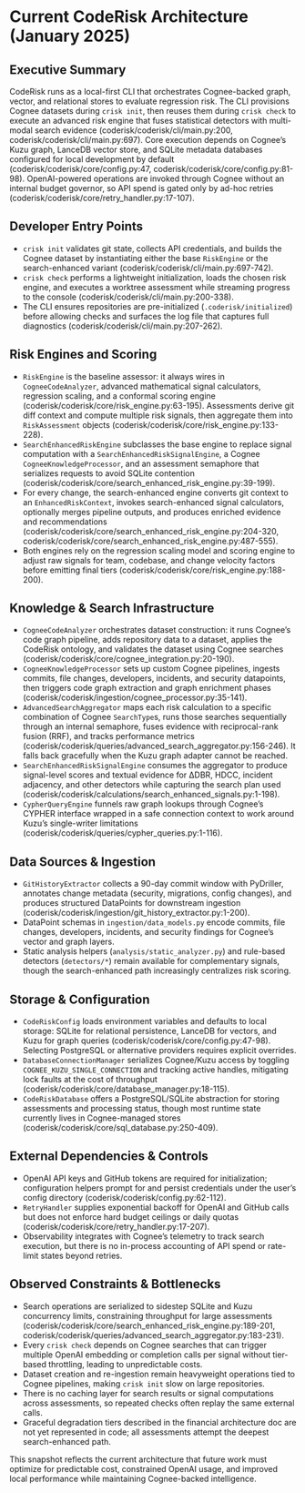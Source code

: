 # Current CodeRisk Architecture (January 2025)

## Executive Summary
CodeRisk runs as a local-first CLI that orchestrates Cognee-backed graph, vector, and relational stores to evaluate regression risk. The CLI provisions Cognee datasets during `crisk init`, then reuses them during `crisk check` to execute an advanced risk engine that fuses statistical detectors with multi-modal search evidence (coderisk/coderisk/cli/main.py:200, coderisk/coderisk/cli/main.py:697). Core execution depends on Cognee’s Kuzu graph, LanceDB vector store, and SQLite metadata databases configured for local development by default (coderisk/coderisk/core/config.py:47, coderisk/coderisk/core/config.py:81-98). OpenAI-powered operations are invoked through Cognee without an internal budget governor, so API spend is gated only by ad-hoc retries (coderisk/coderisk/core/retry_handler.py:17-107).

## Developer Entry Points
- `crisk init` validates git state, collects API credentials, and builds the Cognee dataset by instantiating either the base `RiskEngine` or the search-enhanced variant (coderisk/coderisk/cli/main.py:697-742).
- `crisk check` performs a lightweight initialization, loads the chosen risk engine, and executes a worktree assessment while streaming progress to the console (coderisk/coderisk/cli/main.py:200-338).
- The CLI ensures repositories are pre-initialized (`.coderisk/initialized`) before allowing checks and surfaces the log file that captures full diagnostics (coderisk/coderisk/cli/main.py:207-262).

## Risk Engines and Scoring
- `RiskEngine` is the baseline assessor: it always wires in `CogneeCodeAnalyzer`, advanced mathematical signal calculators, regression scaling, and a conformal scoring engine (coderisk/coderisk/core/risk_engine.py:63-195). Assessments derive git diff context and compute multiple risk signals, then aggregate them into `RiskAssessment` objects (coderisk/coderisk/core/risk_engine.py:133-228).
- `SearchEnhancedRiskEngine` subclasses the base engine to replace signal computation with a `SearchEnhancedRiskSignalEngine`, a Cognee `CogneeKnowledgeProcessor`, and an assessment semaphore that serializes requests to avoid SQLite contention (coderisk/coderisk/core/search_enhanced_risk_engine.py:39-199).
- For every change, the search-enhanced engine converts git context to an `EnhancedRiskContext`, invokes search-enhanced signal calculators, optionally merges pipeline outputs, and produces enriched evidence and recommendations (coderisk/coderisk/core/search_enhanced_risk_engine.py:204-320, coderisk/coderisk/core/search_enhanced_risk_engine.py:487-555).
- Both engines rely on the regression scaling model and scoring engine to adjust raw signals for team, codebase, and change velocity factors before emitting final tiers (coderisk/coderisk/core/risk_engine.py:188-200).

## Knowledge & Search Infrastructure
- `CogneeCodeAnalyzer` orchestrates dataset construction: it runs Cognee’s code graph pipeline, adds repository data to a dataset, applies the CodeRisk ontology, and validates the dataset using Cognee searches (coderisk/coderisk/core/cognee_integration.py:20-190).
- `CogneeKnowledgeProcessor` sets up custom Cognee pipelines, ingests commits, file changes, developers, incidents, and security datapoints, then triggers code graph extraction and graph enrichment phases (coderisk/coderisk/ingestion/cognee_processor.py:35-141).
- `AdvancedSearchAggregator` maps each risk calculation to a specific combination of Cognee `SearchType`s, runs those searches sequentially through an internal semaphore, fuses evidence with reciprocal-rank fusion (RRF), and tracks performance metrics (coderisk/coderisk/queries/advanced_search_aggregator.py:156-246). It falls back gracefully when the Kuzu graph adapter cannot be reached.
- `SearchEnhancedRiskSignalEngine` consumes the aggregator to produce signal-level scores and textual evidence for ΔDBR, HDCC, incident adjacency, and other detectors while capturing the search plan used (coderisk/coderisk/calculations/search_enhanced_signals.py:1-198).
- `CypherQueryEngine` funnels raw graph lookups through Cognee’s CYPHER interface wrapped in a safe connection context to work around Kuzu’s single-writer limitations (coderisk/coderisk/queries/cypher_queries.py:1-116).

## Data Sources & Ingestion
- `GitHistoryExtractor` collects a 90-day commit window with PyDriller, annotates change metadata (security, migrations, config changes), and produces structured DataPoints for downstream ingestion (coderisk/coderisk/ingestion/git_history_extractor.py:1-200).
- DataPoint schemas in `ingestion/data_models.py` encode commits, file changes, developers, incidents, and security findings for Cognee’s vector and graph layers.
- Static analysis helpers (`analysis/static_analyzer.py`) and rule-based detectors (`detectors/*`) remain available for complementary signals, though the search-enhanced path increasingly centralizes risk scoring.

## Storage & Configuration
- `CodeRiskConfig` loads environment variables and defaults to local storage: SQLite for relational persistence, LanceDB for vectors, and Kuzu for graph queries (coderisk/coderisk/core/config.py:47-98). Selecting PostgreSQL or alternative providers requires explicit overrides.
- `DatabaseConnectionManager` serializes Cognee/Kuzu access by toggling `COGNEE_KUZU_SINGLE_CONNECTION` and tracking active handles, mitigating lock faults at the cost of throughput (coderisk/coderisk/core/database_manager.py:18-115).
- `CodeRiskDatabase` offers a PostgreSQL/SQLite abstraction for storing assessments and processing status, though most runtime state currently lives in Cognee-managed stores (coderisk/coderisk/core/sql_database.py:250-409).

## External Dependencies & Controls
- OpenAI API keys and GitHub tokens are required for initialization; configuration helpers prompt for and persist credentials under the user’s config directory (coderisk/coderisk/config.py:62-112).
- `RetryHandler` supplies exponential backoff for OpenAI and GitHub calls but does not enforce hard budget ceilings or daily quotas (coderisk/coderisk/core/retry_handler.py:17-207).
- Observability integrates with Cognee’s telemetry to track search execution, but there is no in-process accounting of API spend or rate-limit states beyond retries.

## Observed Constraints & Bottlenecks
- Search operations are serialized to sidestep SQLite and Kuzu concurrency limits, constraining throughput for large assessments (coderisk/coderisk/core/search_enhanced_risk_engine.py:189-201, coderisk/coderisk/queries/advanced_search_aggregator.py:183-231).
- Every `crisk check` depends on Cognee searches that can trigger multiple OpenAI embedding or completion calls per signal without tier-based throttling, leading to unpredictable costs.
- Dataset creation and re-ingestion remain heavyweight operations tied to Cognee pipelines, making `crisk init` slow on large repositories.
- There is no caching layer for search results or signal computations across assessments, so repeated checks often replay the same external calls.
- Graceful degradation tiers described in the financial architecture doc are not yet represented in code; all assessments attempt the deepest search-enhanced path.

This snapshot reflects the current architecture that future work must optimize for predictable cost, constrained OpenAI usage, and improved local performance while maintaining Cognee-backed intelligence.
